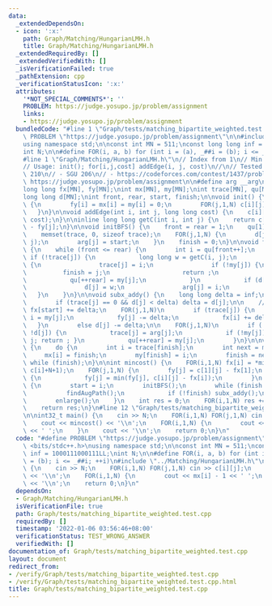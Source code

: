 ```yaml
---
data:
  _extendedDependsOn:
  - icon: ':x:'
    path: Graph/Matching/HungarianLMH.h
    title: Graph/Matching/HungarianLMH.h
  _extendedRequiredBy: []
  _extendedVerifiedWith: []
  _isVerificationFailed: true
  _pathExtension: cpp
  _verificationStatusIcon: ':x:'
  attributes:
    '*NOT_SPECIAL_COMMENTS*': ''
    PROBLEM: https://judge.yosupo.jp/problem/assignment
    links:
    - https://judge.yosupo.jp/problem/assignment
  bundledCode: "#line 1 \"Graph/tests/matching_bipartite_weighted.test.cpp\"\n#define\
    \ PROBLEM \"https://judge.yosupo.jp/problem/assignment\"\n\n#include <bits/stdc++.h>\n\
    using namespace std;\n\nconst int MN = 511;\nconst long long inf = 1000111000111LL;\n\
    int N;\n\n#define FOR(i, a, b) for (int i = (a), _##i = (b); i <= _##i; ++i)\n\
    #line 1 \"Graph/Matching/HungarianLMH.h\"\n// Index from 1\n// Min cost matching\n\
    // Usage: init(); for[i,j,cost] addEdge(i, j, cost)\n//\n// Tested:\n// - SGU\
    \ 210\n// - SGU 206\n// - https://codeforces.com/contest/1437/problem/C\n// -\
    \ https://judge.yosupo.jp/problem/assignment\n\n#define arg __arg\nlong long c[MN][MN];\n\
    long long fx[MN], fy[MN];\nint mx[MN], my[MN];\nint trace[MN], qu[MN], arg[MN];\n\
    long long d[MN];\nint front, rear, start, finish;\n\nvoid init() {\n    FOR(i,1,N)\
    \ {\n        fy[i] = mx[i] = my[i] = 0;\n        FOR(j,1,N) c[i][j] = inf;\n \
    \   }\n}\n\nvoid addEdge(int i, int j, long long cost) {\n    c[i][j] = min(c[i][j],\
    \ cost);\n}\n\ninline long long getC(int i, int j) {\n    return c[i][j] - fx[i]\
    \ - fy[j];\n}\n\nvoid initBFS() {\n    front = rear = 1;\n    qu[1] = start;\n\
    \    memset(trace, 0, sizeof trace);\n    FOR(j,1,N) {\n        d[j] = getC(start,\
    \ j);\n        arg[j] = start;\n    }\n    finish = 0;\n}\n\nvoid findAugPath()\
    \ {\n    while (front <= rear) {\n        int i = qu[front++];\n        FOR(j,1,N)\
    \ if (!trace[j]) {\n            long long w = getC(i, j);\n            if (!w)\
    \ {\n                trace[j] = i;\n                if (!my[j]) {\n          \
    \          finish = j;\n                    return ;\n                }\n    \
    \            qu[++rear] = my[j];\n            }\n            if (d[j] > w) {\n\
    \                d[j] = w;\n                arg[j] = i;\n            }\n     \
    \   }\n    }\n}\n\nvoid subx_addy() {\n    long long delta = inf;\n    FOR(j,1,N)\n\
    \        if (trace[j] == 0 && d[j] < delta) delta = d[j];\n\n    // xoay\n   \
    \ fx[start] += delta;\n    FOR(j,1,N)\n        if (trace[j]) {\n            int\
    \ i = my[j];\n            fy[j] -= delta;\n            fx[i] += delta;\n     \
    \   }\n        else d[j] -= delta;\n\n    FOR(j,1,N)\n        if (!trace[j] &&\
    \ !d[j]) {\n            trace[j] = arg[j];\n            if (!my[j]) { finish =\
    \ j; return ; }\n            qu[++rear] = my[j];\n        }\n}\n\nvoid enlarge()\
    \ {\n    do {\n        int i = trace[finish];\n        int next = mx[i];\n   \
    \     mx[i] = finish;\n        my[finish] = i;\n        finish = next;\n    }\
    \ while (finish);\n}\n\nint mincost() {\n    FOR(i,1,N) fx[i] = *min_element(c[i]+1,\
    \ c[i]+N+1);\n    FOR(j,1,N) {\n        fy[j] = c[1][j] - fx[1];\n        FOR(i,1,N)\
    \ {\n            fy[j] = min(fy[j], c[i][j] - fx[i]);\n        }\n    }\n    FOR(i,1,N)\
    \ {\n        start = i;\n        initBFS();\n        while (finish == 0) {\n \
    \           findAugPath();\n            if (!finish) subx_addy();\n        }\n\
    \        enlarge();\n    }\n    int res = 0;\n    FOR(i,1,N) res += c[i][mx[i]];\n\
    \    return res;\n}\n#line 12 \"Graph/tests/matching_bipartite_weighted.test.cpp\"\
    \n\nint32_t main() {\n    cin >> N;\n    FOR(i,1,N) FOR(j,1,N) cin >> c[i][j];\n\
    \    cout << mincost() << '\\n';\n    FOR(i,1,N) {\n        cout << mx[i] - 1\
    \ << ' ';\n    }\n    cout << '\\n';\n    return 0;\n}\n"
  code: "#define PROBLEM \"https://judge.yosupo.jp/problem/assignment\"\n\n#include\
    \ <bits/stdc++.h>\nusing namespace std;\n\nconst int MN = 511;\nconst long long\
    \ inf = 1000111000111LL;\nint N;\n\n#define FOR(i, a, b) for (int i = (a), _##i\
    \ = (b); i <= _##i; ++i)\n#include \"../Matching/HungarianLMH.h\"\n\nint32_t main()\
    \ {\n    cin >> N;\n    FOR(i,1,N) FOR(j,1,N) cin >> c[i][j];\n    cout << mincost()\
    \ << '\\n';\n    FOR(i,1,N) {\n        cout << mx[i] - 1 << ' ';\n    }\n    cout\
    \ << '\\n';\n    return 0;\n}\n"
  dependsOn:
  - Graph/Matching/HungarianLMH.h
  isVerificationFile: true
  path: Graph/tests/matching_bipartite_weighted.test.cpp
  requiredBy: []
  timestamp: '2022-01-06 03:56:46+08:00'
  verificationStatus: TEST_WRONG_ANSWER
  verifiedWith: []
documentation_of: Graph/tests/matching_bipartite_weighted.test.cpp
layout: document
redirect_from:
- /verify/Graph/tests/matching_bipartite_weighted.test.cpp
- /verify/Graph/tests/matching_bipartite_weighted.test.cpp.html
title: Graph/tests/matching_bipartite_weighted.test.cpp
---
```

